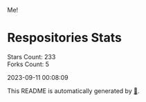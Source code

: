 Me!

# Respositories Stats
Stars Count: 233  
Forks Count: 5

2023-09-11 00:08:09  

This README is automatically generated by [🐰](https://github.com/rnitta/rnitta).

